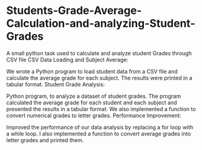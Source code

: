 # Students-Grade-Average-Calculation-and-analyzing-Student-Grades
A small python task used to calculate and analyze student Grades through CSV file
CSV Data Loading and Subject Average:  

We wrote a Python program to load student data from a CSV file and calculate the average grade for each subject. The results were printed in a tabular format.
Student Grade Analysis: 

Python program, to analyze a dataset of student grades. The program calculated the average grade for each student and each subject and presented the results in a tabular format. We 
also implemented a function to convert numerical grades to letter grades.
Performance Improvement: 

Improved the performance of our data analysis by replacing a for loop with a while loop. I also implemented a function to convert average grades into letter grades and printed them.
